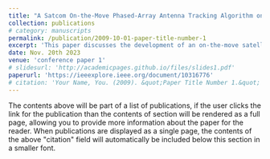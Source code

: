 ```yaml
---
title: "A Satcom On-the-Move Phased-Array Antenna Tracking Algorithm on Robot Operating System"
collection: publications
# category: manuscripts
permalink: /publication/2009-10-01-paper-title-number-1
excerpt: 'This paper discusses the development of an on-the-move satellite communication algorithm for maintaining connectivity between LEO satellites and moving vehicles on the ground.'
date: Nov. 20th 2023
venue: 'conference paper 1'
# slidesurl: 'http://academicpages.github.io/files/slides1.pdf'
paperurl: 'https://ieeexplore.ieee.org/document/10316776'
# citation: 'Your Name, You. (2009). &quot;Paper Title Number 1.&quot; <i>Journal 1</i>. 1(1).'
---
```


The contents above will be part of a list of publications, if the user clicks the link for the publication than the contents of section will be rendered as a full page, allowing you to provide more information about the paper for the reader. When publications are displayed as a single page, the contents of the above "citation" field will automatically be included below this section in a smaller font.